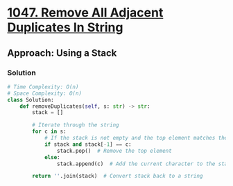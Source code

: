 # [1047. Remove All Adjacent Duplicates In String](https://leetcode.com/problems/remove-all-adjacent-duplicates-in-string/)

## Approach: Using a Stack

### Solution
```python
# Time Complexity: O(n)
# Space Complexity: O(n)
class Solution:
    def removeDuplicates(self, s: str) -> str:
        stack = []

        # Iterate through the string
        for c in s:
            # If the stack is not empty and the top element matches the current character
            if stack and stack[-1] == c:
                stack.pop()  # Remove the top element
            else:
                stack.append(c)  # Add the current character to the stack

        return ''.join(stack)  # Convert stack back to a string
```

